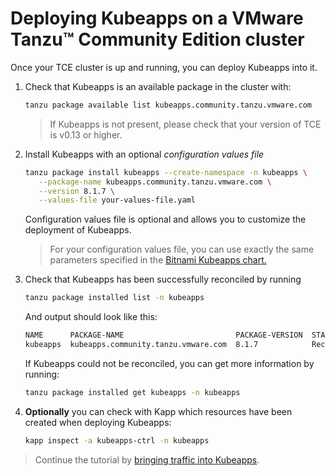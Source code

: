 # Deploying Kubeapps on a VMware Tanzu™ Community Edition cluster

Once your TCE cluster is up and running, you can deploy Kubeapps into it.

1. Check that Kubeapps is an available package in the cluster with:

    ```bash
    tanzu package available list kubeapps.community.tanzu.vmware.com
    ```

    > If Kubeapps is not present, please check that your version of TCE is v0.13 or higher.

2. Install Kubeapps with an optional _configuration values file_

    ```bash
    tanzu package install kubeapps --create-namespace -n kubeapps \
       --package-name kubeapps.community.tanzu.vmware.com \
       --version 8.1.7 \
       --values-file your-values-file.yaml
    ```

    Configuration values file is optional and allows you to customize the deployment of Kubeapps.

    > For your configuration values file, you can use exactly the same parameters specified in the [Bitnami Kubeapps chart.](https://github.com/bitnami/charts/tree/master/bitnami/kubeapps#parameters)

3. Check that Kubeapps has been successfully reconciled by running

    ```bash
    tanzu package installed list -n kubeapps
    ```

    And output should look like this:

    ```bash
    NAME      PACKAGE-NAME                         PACKAGE-VERSION  STATUS               
    kubeapps  kubeapps.community.tanzu.vmware.com  8.1.7            Reconcile succeeded
    ```

    If Kubeapps could not be reconciled, you can get more information by running:

    ```bash
    tanzu package installed get kubeapps -n kubeapps
    ```

4. **Optionally** you can check with Kapp which resources have been created when deploying Kubeapps:

    ```bash
    kapp inspect -a kubeapps-ctrl -n kubeapps
    ```

> Continue the tutorial by [bringing traffic into Kubeapps](./04-ingress-traffic.md).
